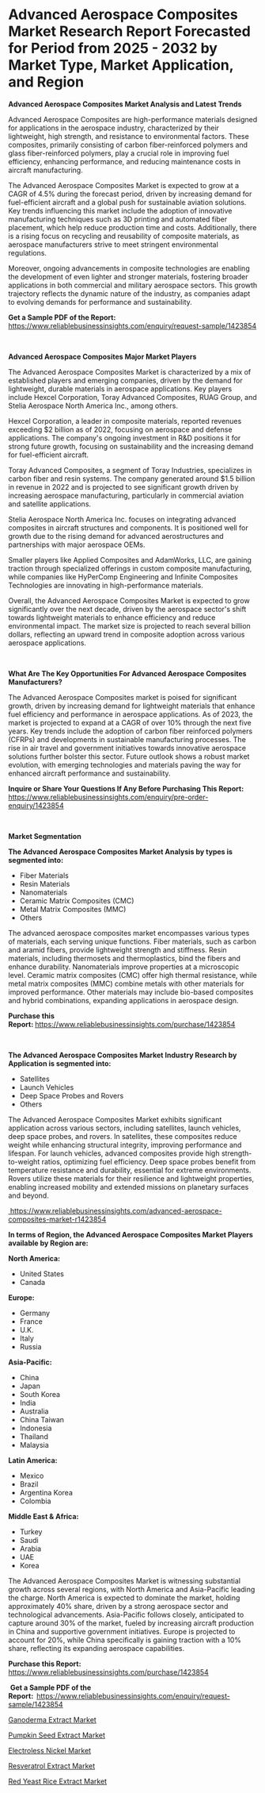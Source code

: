 <p><h1>Advanced Aerospace Composites Market Research Report Forecasted for Period from 2025 -  2032 by Market Type, Market Application, and Region</h1></p><p><strong>Advanced Aerospace Composites Market Analysis and Latest Trends</strong></p>
<p><p>Advanced Aerospace Composites are high-performance materials designed for applications in the aerospace industry, characterized by their lightweight, high strength, and resistance to environmental factors. These composites, primarily consisting of carbon fiber-reinforced polymers and glass fiber-reinforced polymers, play a crucial role in improving fuel efficiency, enhancing performance, and reducing maintenance costs in aircraft manufacturing.</p><p>The Advanced Aerospace Composites Market is expected to grow at a CAGR of 4.5% during the forecast period, driven by increasing demand for fuel-efficient aircraft and a global push for sustainable aviation solutions. Key trends influencing this market include the adoption of innovative manufacturing techniques such as 3D printing and automated fiber placement, which help reduce production time and costs. Additionally, there is a rising focus on recycling and reusability of composite materials, as aerospace manufacturers strive to meet stringent environmental regulations.</p><p>Moreover, ongoing advancements in composite technologies are enabling the development of even lighter and stronger materials, fostering broader applications in both commercial and military aerospace sectors. This growth trajectory reflects the dynamic nature of the industry, as companies adapt to evolving demands for performance and sustainability.</p></p>
<p><strong>Get a Sample PDF of the Report:&nbsp;</strong> <a href="https://www.reliablebusinessinsights.com/enquiry/request-sample/1423854?utm_campaign=96&utm_medium=2&utm_source=Github&utm_content=ia&utm_term=30012025&utm_id=advanced-aerospace-composites">https://www.reliablebusinessinsights.com/enquiry/request-sample/1423854</a></p>
<p>&nbsp;</p>
<p><strong>Advanced Aerospace Composites Major Market Players</strong></p>
<p><p>The Advanced Aerospace Composites Market is characterized by a mix of established players and emerging companies, driven by the demand for lightweight, durable materials in aerospace applications. Key players include Hexcel Corporation, Toray Advanced Composites, RUAG Group, and Stelia Aerospace North America Inc., among others.</p><p>Hexcel Corporation, a leader in composite materials, reported revenues exceeding $2 billion as of 2022, focusing on aerospace and defense applications. The company's ongoing investment in R&D positions it for strong future growth, focusing on sustainability and the increasing demand for fuel-efficient aircraft.</p><p>Toray Advanced Composites, a segment of Toray Industries, specializes in carbon fiber and resin systems. The company generated around $1.5 billion in revenue in 2022 and is projected to see significant growth driven by increasing aerospace manufacturing, particularly in commercial aviation and satellite applications.</p><p>Stelia Aerospace North America Inc. focuses on integrating advanced composites in aircraft structures and components. It is positioned well for growth due to the rising demand for advanced aerostructures and partnerships with major aerospace OEMs.</p><p>Smaller players like Applied Composites and AdamWorks, LLC, are gaining traction through specialized offerings in custom composite manufacturing, while companies like HyPerComp Engineering and Infinite Composites Technologies are innovating in high-performance materials. </p><p>Overall, the Advanced Aerospace Composites Market is expected to grow significantly over the next decade, driven by the aerospace sector's shift towards lightweight materials to enhance efficiency and reduce environmental impact. The market size is projected to reach several billion dollars, reflecting an upward trend in composite adoption across various aerospace applications.</p></p>
<p>&nbsp;</p>
<p><strong>What Are The Key Opportunities For Advanced Aerospace Composites Manufacturers?</strong></p>
<p><p>The Advanced Aerospace Composites market is poised for significant growth, driven by increasing demand for lightweight materials that enhance fuel efficiency and performance in aerospace applications. As of 2023, the market is projected to expand at a CAGR of over 10% through the next five years. Key trends include the adoption of carbon fiber reinforced polymers (CFRPs) and developments in sustainable manufacturing processes. The rise in air travel and government initiatives towards innovative aerospace solutions further bolster this sector. Future outlook shows a robust market evolution, with emerging technologies and materials paving the way for enhanced aircraft performance and sustainability.</p></p>
<p><strong>Inquire or Share Your Questions If Any Before Purchasing This Report:</strong> <a href="https://www.reliablebusinessinsights.com/enquiry/pre-order-enquiry/1423854?utm_campaign=96&utm_medium=2&utm_source=Github&utm_content=ia&utm_term=30012025&utm_id=advanced-aerospace-composites">https://www.reliablebusinessinsights.com/enquiry/pre-order-enquiry/1423854</a></p>
<p>&nbsp;</p>
<p><strong>Market Segmentation</strong></p>
<p><strong>The Advanced Aerospace Composites Market Analysis by types is segmented into:</strong></p>
<p><ul><li>Fiber Materials</li><li>Resin Materials</li><li>Nanomaterials</li><li>Ceramic Matrix Composites (CMC)</li><li>Metal Matrix Composites (MMC)</li><li>Others</li></ul></p>
<p><p>The advanced aerospace composites market encompasses various types of materials, each serving unique functions. Fiber materials, such as carbon and aramid fibers, provide lightweight strength and stiffness. Resin materials, including thermosets and thermoplastics, bind the fibers and enhance durability. Nanomaterials improve properties at a microscopic level. Ceramic matrix composites (CMC) offer high thermal resistance, while metal matrix composites (MMC) combine metals with other materials for improved performance. Other materials may include bio-based composites and hybrid combinations, expanding applications in aerospace design.</p></p>
<p><strong>Purchase this Report:&nbsp;</strong><a href="https://www.reliablebusinessinsights.com/purchase/1423854?utm_campaign=96&utm_medium=2&utm_source=Github&utm_content=ia&utm_term=30012025&utm_id=advanced-aerospace-composites">https://www.reliablebusinessinsights.com/purchase/1423854</a></p>
<p>&nbsp;</p>
<p><strong>The Advanced Aerospace Composites Market Industry Research by Application is segmented into:</strong></p>
<p><ul><li>Satellites</li><li>Launch Vehicles</li><li>Deep Space Probes and Rovers</li><li>Others</li></ul></p>
<p><p>The Advanced Aerospace Composites Market exhibits significant application across various sectors, including satellites, launch vehicles, deep space probes, and rovers. In satellites, these composites reduce weight while enhancing structural integrity, improving performance and lifespan. For launch vehicles, advanced composites provide high strength-to-weight ratios, optimizing fuel efficiency. Deep space probes benefit from temperature resistance and durability, essential for extreme environments. Rovers utilize these materials for their resilience and lightweight properties, enabling increased mobility and extended missions on planetary surfaces and beyond.</p></p>
<p><a href="https://www.reliablebusinessinsights.com/advanced-aerospace-composites-market-r1423854?utm_campaign=96&utm_medium=2&utm_source=Github&utm_content=ia&utm_term=30012025&utm_id=advanced-aerospace-composites">&nbsp;https://www.reliablebusinessinsights.com/advanced-aerospace-composites-market-r1423854</a></p>
<p><strong>In terms of Region, the Advanced Aerospace Composites Market Players available by Region are:</strong></p>
<p>
    <p> <strong> North America: </strong>
        <ul>
            <li>United States</li>
            <li>Canada</li>
        </ul>
        </p> 
    <p> <strong> Europe: </strong>
        <ul>
            <li>Germany</li>
            <li>France</li>
            <li>U.K.</li>
            <li>Italy</li>
            <li>Russia</li>
        </ul>
        </p> 
    <p> <strong> Asia-Pacific: </strong>
        <ul>
            <li>China</li>
            <li>Japan</li>
            <li>South Korea</li>
            <li>India</li>
            <li>Australia</li>
            <li>China Taiwan</li>
            <li>Indonesia</li>
            <li>Thailand</li>
            <li>Malaysia</li>
        </ul>
        </p> 
    <p> <strong> Latin America: </strong>
        <ul>
            <li>Mexico</li>
            <li>Brazil</li>
            <li>Argentina Korea</li>
            <li>Colombia</li>
        </ul>
        </p> 
    <p> <strong> Middle East & Africa: </strong>
        <ul>
            <li>Turkey</li>
            <li>Saudi</li>
            <li>Arabia</li>
            <li>UAE</li>
            <li>Korea</li>
        </ul>
    </p>
    </p>
<p><p>The Advanced Aerospace Composites Market is witnessing substantial growth across several regions, with North America and Asia-Pacific leading the charge. North America is expected to dominate the market, holding approximately 40% share, driven by a strong aerospace sector and technological advancements. Asia-Pacific follows closely, anticipated to capture around 30% of the market, fueled by increasing aircraft production in China and supportive government initiatives. Europe is projected to account for 20%, while China specifically is gaining traction with a 10% share, reflecting its expanding aerospace capabilities.</p></p>
<p><strong>Purchase this Report: </strong><a href="https://www.reliablebusinessinsights.com/purchase/1423854?utm_campaign=96&utm_medium=2&utm_source=Github&utm_content=ia&utm_term=30012025&utm_id=advanced-aerospace-composites">https://www.reliablebusinessinsights.com/purchase/1423854</a></p>
<p>&nbsp;<strong>Get a Sample PDF of the Report:&nbsp;&nbsp;</strong><a href="https://www.reliablebusinessinsights.com/enquiry/request-sample/1423854?utm_campaign=96&utm_medium=2&utm_source=Github&utm_content=ia&utm_term=30012025&utm_id=advanced-aerospace-composites">https://www.reliablebusinessinsights.com/enquiry/request-sample/1423854</a></p>
<p><strong></strong></p>
<p><p><a href="https://github.com/lizamflotow/Market-Research-Report-List-1/blob/main/ganoderma-extract-market.md?utm_campaign=96&utm_medium=2&utm_source=Github&utm_content=ia&utm_term=30012025&utm_id=advanced-aerospace-composites">Ganoderma Extract Market</a></p><p><a href="https://github.com/phephezxnf/Market-Research-Report-List-1/blob/main/pumpkin-seed-extract-market.md?utm_campaign=96&utm_medium=2&utm_source=Github&utm_content=ia&utm_term=30012025&utm_id=advanced-aerospace-composites">Pumpkin Seed Extract Market</a></p><p><a href="https://github.com/slmagaddam/Market-Research-Report-List-1/blob/main/electroless-nickel-market.md?utm_campaign=96&utm_medium=2&utm_source=Github&utm_content=ia&utm_term=30012025&utm_id=advanced-aerospace-composites">Electroless Nickel Market</a></p><p><a href="https://github.com/watzondechao/Market-Research-Report-List-1/blob/main/resveratrol-extract-market.md?utm_campaign=96&utm_medium=2&utm_source=Github&utm_content=ia&utm_term=30012025&utm_id=advanced-aerospace-composites">Resveratrol Extract Market</a></p><p><a href="https://github.com/iroldilom/Market-Research-Report-List-1/blob/main/red-yeast-rice-extract-market.md?utm_campaign=96&utm_medium=2&utm_source=Github&utm_content=ia&utm_term=30012025&utm_id=advanced-aerospace-composites">Red Yeast Rice Extract Market</a></p></p>